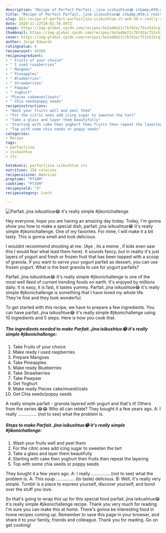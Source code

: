 ```yaml
---
description: "Recipe of Perfect Parfait..jina isikushtue😂 it&amp;#39;s really simple #jikonichallenge"
title: "Recipe of Perfect Parfait..jina isikushtue😂 it&amp;#39;s really simple #jikonichallenge"
slug: 922-recipe-of-perfect-parfaitjina-isikushtue-it-and-39-s-really-simple-jikonichallenge
date: 2020-11-22T20:02:59.097Z
image: https://img-global.cpcdn.com/recipes/5e2ad8e21c7b742a/751x532cq70/parfaitjina-isikushtue😂-its-really-simple-jikonichallenge-recipe-main-photo.jpg
thumbnail: https://img-global.cpcdn.com/recipes/5e2ad8e21c7b742a/751x532cq70/parfaitjina-isikushtue😂-its-really-simple-jikonichallenge-recipe-main-photo.jpg
cover: https://img-global.cpcdn.com/recipes/5e2ad8e21c7b742a/751x532cq70/parfaitjina-isikushtue😂-its-really-simple-jikonichallenge-recipe-main-photo.jpg
author: Jorge Edwards
ratingvalue: 4
reviewcount: 49268
recipeingredient:
- " Fruits of your choice"
- " I used raspberries"
- " Mangoes"
- " Pineapples"
- " Blueberries"
- " Strawberries"
- " Pawpaw"
- " Yoghurt"
- "Pieces cakemueslioats"
- " Chia seedspoppy seeds"
recipeinstructions:
- "Wash your fruits well and peel them"
- "For the citric ones add icing sugar to sweeten the tart"
- "Take a glass and layer them beautifully"
- "Starting with cake then yoghurt then fruits then repeat the layering"
- "Top with some chia seeds or poppy seeds"
categories:
- Recipe
tags:
- parfaitjina
- isikushtue
- its

katakunci: parfaitjina isikushtue its 
nutrition: 150 calories
recipecuisine: American
preptime: "PT10M"
cooktime: "PT35M"
recipeyield: "3"
recipecategory: Lunch

---
```



![Parfait..jina isikushtue😂 it&#39;s really simple #jikonichallenge](https://img-global.cpcdn.com/recipes/5e2ad8e21c7b742a/751x532cq70/parfaitjina-isikushtue😂-its-really-simple-jikonichallenge-recipe-main-photo.jpg)

Hey everyone, hope you are having an amazing day today. Today, I'm gonna show you how to make a special dish, parfait..jina isikushtue😂 it&#39;s really simple #jikonichallenge. One of my favorites. For mine, I will make it a bit tasty. This is gonna smell and look delicious.

I wouldnt recommend shooting at me. (Aye , its a meme , if kids even saw this I would fear what lead them here). It sounds fancy, but in reality it&#39;s just layers of yogurt and fresh or frozen fruit that has been topped with a scoop of granola. If you want to serve your yogurt parfait as dessert, you can use frozen yogurt. What is the best granola to use for yogurt parfaits?

Parfait..jina isikushtue😂 it&#39;s really simple #jikonichallenge is one of the most well liked of current trending foods on earth. It's enjoyed by millions daily. It is easy, it is fast, it tastes yummy. Parfait..jina isikushtue😂 it&#39;s really simple #jikonichallenge is something that I have loved my whole life. They're fine and they look wonderful.


To get started with this recipe, we have to prepare a few ingredients. You can have parfait..jina isikushtue😂 it&#39;s really simple #jikonichallenge using 10 ingredients and 5 steps. Here is how you cook that.

<!--inarticleads1-->

##### The ingredients needed to make Parfait..jina isikushtue😂 it&#39;s really simple #jikonichallenge:

1. Take  Fruits of your choice
1. Make ready  I used raspberries
1. Prepare  Mangoes
1. Take  Pineapples
1. Make ready  Blueberries
1. Take  Strawberries
1. Take  Pawpaw
1. Get  Yoghurt
1. Make ready Pieces cake/muesli/oats
1. Get  Chia seeds/poppy seeds


A really simple parfait - granola layered with yogurt and that&#39;s it! Others from the series 😂😂 Who all can relate? They bought it a few years ago. A: I really …………… (not to see) what the problem is. 

<!--inarticleads2-->

##### Steps to make Parfait..jina isikushtue😂 it&#39;s really simple #jikonichallenge:

1. Wash your fruits well and peel them
1. For the citric ones add icing sugar to sweeten the tart
1. Take a glass and layer them beautifully
1. Starting with cake then yoghurt then fruits then repeat the layering
1. Top with some chia seeds or poppy seeds


They bought it a few years ago. A: I really …………… (not to see) what the problem is. A: This soup …………… (to taste) delicious. B: Well, it&#39;s really very simple. Tumblr is a place to express yourself, discover yourself, and bond over the stuff you love. 

So that's going to wrap this up for this special food parfait..jina isikushtue😂 it&#39;s really simple #jikonichallenge recipe. Thank you very much for reading. I'm sure you can make this at home. There's gonna be interesting food in home recipes coming up. Remember to save this page in your browser, and share it to your family, friends and colleague. Thank you for reading. Go on get cooking!

